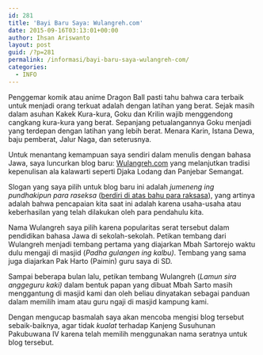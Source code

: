 ```yaml
---
id: 281
title: 'Bayi Baru Saya: Wulangreh.com'
date: 2015-09-16T03:13:01+00:00
author: Ihsan Ariswanto
layout: post
guid: /?p=281
permalink: /informasi/bayi-baru-saya-wulangreh-com/
categories:
  - INFO
---
```

Penggemar komik atau anime Dragon Ball pasti tahu bahwa cara terbaik untuk menjadi orang terkuat adalah dengan latihan yang berat. Sejak masih dalam asuhan Kakek Kura-kura, Goku dan Krilin wajib menggendong cangkang kura-kura yang berat. Sepanjang petualangannya Goku menjadi yang terdepan dengan latihan yang lebih berat. Menara Karin, Istana Dewa, baju pemberat, Jalur Naga, dan seterusnya.

Untuk menantang kemampuan saya sendiri dalam menulis dengan bahasa Jawa, saya luncurkan blog baru: [Wulangreh.com](http://www.wulangreh.com) yang melanjutkan tradisi kepenulisan ala kalawarti seperti Djaka Lodang dan Panjebar Semangat.

Slogan yang saya pilih untuk blog baru ini adalah _jumeneng ing pundhakipun para raseksa_ (<a href="https://en.wikipedia.org/wiki/Standing_on_the_shoulders_of_giants" target="_blank">berdiri di atas bahu para raksasa</a>), yang artinya adalah bahwa pencapaian kita saat ini adalah karena usaha-usaha atau keberhasilan yang telah dilakukan oleh para pendahulu kita.

Nama Wulangreh saya pilih karena popularitas serat tersebut dalam pendidikan bahasa Jawa di sekolah-sekolah. Petikan tembang dari Wulangreh menjadi tembang pertama yang diajarkan Mbah Sartorejo waktu dulu mengaji di masjid (_Padha gulangen ing kalbu)_. Tembang yang sama juga diajarkan Pak Harto (Paimin) guru saya di SD.

Sampai beberapa bulan lalu, petikan tembang Wulangreh (_Lamun sira anggeguru kaki)_ dalam bentuk papan yang dibuat Mbah Sarto masih menggantung di masjid kami dan oleh beliau dinyatakan sebagai panduan dalam memilih imam atau guru ngaji di masjid kampung kami.

Dengan mengucap basmalah saya akan mencoba mengisi blog tersebut sebaik-baiknya, agar tidak _kualat_ terhadap Kanjeng Susuhunan Pakubuwana IV karena telah memilih menggunakan nama seratnya untuk blog tersebut.

&nbsp;

&nbsp;